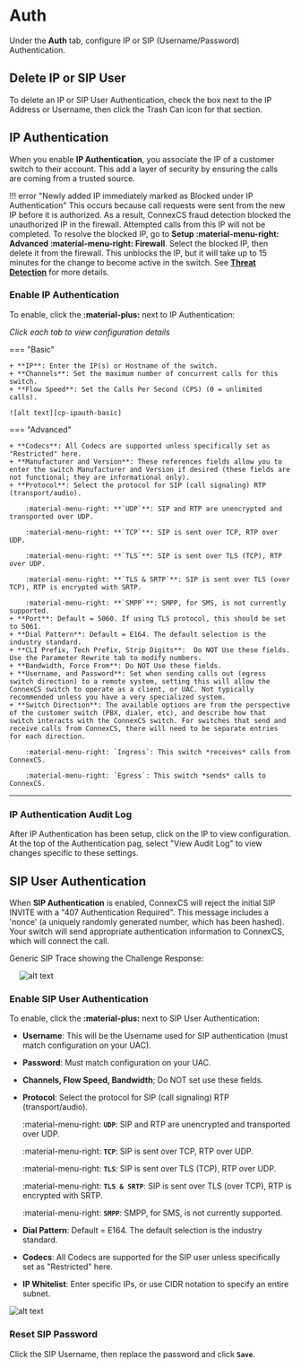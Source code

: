 # Auth
Under the **Auth** tab, configure IP or SIP (Username/Password) Authentication. 

## Delete IP or SIP User
To delete an IP or SIP User Authentication, check the box next to the IP Address or Username, then click the Trash Can icon for that section. 

## IP Authentication
When you enable **IP Authentication**, you associate the IP of a customer switch to their account. This add a layer of security by ensuring the calls are coming from a trusted source. 

!!! error "Newly added IP immediately marked as Blocked under IP Authentication"
    This occurs because call requests were sent from the new IP before it is authorized. As a result, ConnexCS fraud detection blocked the unauthorized IP in the firewall. Attempted calls from this IP will not be completed. To resolve the blocked IP, go to **Setup :material-menu-right: Advanced :material-menu-right: Firewall**. Select the blocked IP, then delete it from the firewall. This unblocks the IP, but it will take up to 15 minutes for the change to become active in the switch. See [**Threat Detection**](https://docs.connexcs.com/setup/advanced/firewall/) for more details. 

### Enable IP Authentication 
To enable, click the **:material-plus:** next to IP Authentication:

*Click each tab to view configuration details*

=== "Basic"

    + **IP**: Enter the IP(s) or Hostname of the switch.
    + **Channels**: Set the maximum number of concurrent calls for this switch. 
    + **Flow Speed**: Set the Calls Per Second (CPS) (0 = unlimited calls).   
    
    ![alt text][cp-ipauth-basic]
    
=== "Advanced"

    + **Codecs**: All Codecs are supported unless specifically set as "Restricted" here. 
    + **Manufacturer and Version**: These references fields allow you to enter the switch Manufacturer and Version if desired (these fields are not functional; they are informational only).
    + **Protocol**: Select the protocol for SIP (call signaling) RTP (transport/audio). 
    
        :material-menu-right: **`UDP`**: SIP and RTP are unencrypted and transported over UDP.
        
        :material-menu-right: **`TCP`**: SIP is sent over TCP, RTP over UDP. 
        
        :material-menu-right: **`TLS`**: SIP is sent over TLS (TCP), RTP over UDP. 
        
        :material-menu-right: **`TLS & SRTP`**: SIP is sent over TLS (over TCP), RTP is encrypted with SRTP.
        
        :material-menu-right: **`SMPP`**: SMPP, for SMS, is not currently supported.
    + **Port**: Default = 5060. If using TLS protocol, this should be set to 5061. 
    + **Dial Pattern**: Default = E164. The default selection is the industry standard.
    + **CLI Prefix, Tech Prefix, Strip Digits**:  Do NOT Use these fields. Use the Parameter Rewrite tab to modify numbers. 
    + **Bandwidth, Force From**: Do NOT Use these fields.
    + **Username, and Password**: Set when sending calls out (egress switch direction) to a remote system, setting this will allow the ConnexCS switch to operate as a client, or UAC. Not typically recommended unless you have a very specialized system. 
    + **Switch Direction**: The available options are from the perspective of the customer switch (PBX, dialer, etc), and describe how that switch interacts with the ConnexCS switch. For switches that send and receive calls from ConnexCS, there will need to be separate entries for each direction. 
        
        :material-menu-right: `Ingress`: This switch *receives* calls from ConnexCS.
        
        :material-menu-right: `Egress`: This switch *sends* calls to ConnexCS.    
    
___    

### IP Authentication Audit Log
After IP Authentication has been setup, click on the IP to view configuration. At the top of the Authentication pag, select "View Audit Log" to view changes specific to these settings. 

## SIP User Authentication
When **SIP Authentication** is enabled, ConnexCS will reject the initial SIP INVITE with a "407 Authentication Required". This message includes a 'nonce' (a uniquely randomly generated number, which has been hashed). Your switch will send appropriate authentication information to ConnexCS, which will connect the call. 

Generic SIP Trace showing the Challenge Response:

&emsp; ![alt text][407-trace]

### Enable SIP User Authentication 
To enable, click the **:material-plus:** next to SIP User Authentication:

+ **Username**: This will be the Username used for SIP authentication (must match configuration on your UAC). 
+ **Password**: Must match configuration on your UAC.
+ **Channels, Flow Speed, Bandwidth**; Do NOT set use these fields. 
+ **Protocol**: Select the protocol for SIP (call signaling) RTP (transport/audio). 
    
    :material-menu-right: **`UDP`**: SIP and RTP are unencrypted and transported over UDP.
        
    :material-menu-right: **`TCP`**: SIP is sent over TCP, RTP over UDP. 
        
    :material-menu-right: **`TLS`**: SIP is sent over TLS (TCP), RTP over UDP. 
        
    :material-menu-right: **`TLS & SRTP`**: SIP is sent over TLS (over TCP), RTP is encrypted with SRTP.
        
    :material-menu-right: **`SMPP`**: SMPP, for SMS, is not currently supported.
	
+ **Dial Pattern**: Default = E164. The default selection is the industry standard.
+ **Codecs**: All Codecs are supported for the SIP user unless specifically set as "Restricted" here.
+ **IP Whitelist**: Enter specific IPs, or use CIDR notation to specify an entire subnet. 

![alt text][cp-sipauth]
     


### Reset SIP Password
Click the SIP Username, then replace the password and click **`Save`**.   




[cp-ipauth-basic]: /customer-portal/img/cp-ipauth-basic.png "Edit IP Auth Basic"
[407-trace]: /customer-portal/img/407-trace.png "SIP Trace Error 407"
[cp-sipauth]: /customer-portal/img/cp-sipauth.png "SIP Auth"


